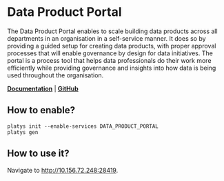 # Data Product Portal

The Data Product Portal enables to scale building data products across all departments in an organisation in a self-service manner. It does so by providing a guided setup for creating data products, with proper approval processes that will enable governance by design for data initiatives. The portal is a process tool that helps data professionals do their work more efficiently while providing governance and insights into how data is being used throughout the organisation.

**[Documentation](https://github.com/conveyordata/data-product-portal)** | **[GitHub](https://github.com/conveyordata/data-product-portal)**

## How to enable?

```
platys init --enable-services DATA_PRODUCT_PORTAL
platys gen
```

## How to use it?

Navigate to <http://10.156.72.248:28419>.
